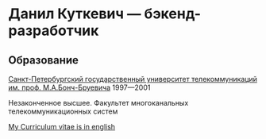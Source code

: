 # Данил Куткевич — бэкенд-разработчик

## Образование

[Санкт-Петербургский государственный университет телекоммуникаций им. проф. М.А.Бонч-Бруевича](https://sut.ru) 1997—2001

Незаконченное высшее. Факультет многоканальных телекоммуникационных систем

[My Curriculum vitae is in english](./CV.en.md#readme)
